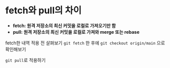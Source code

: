 # fetch와 pull의 차이
- **fetch: 원격 저장소의 최신 커밋을 로컬로 가져오기만 함**
- **pull: 원격 저장소의 최신 커밋을 로컬로 가져와 merge 또는 rebase**

fetch한 내역 적용 전 살펴보기
```git fetch``` 한 후에  ```git checkout origin/main``` 으로 확인해보기

```git pull```로 적용하기
